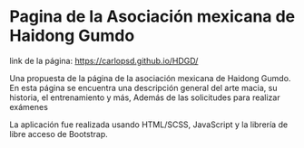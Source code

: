 # Pagina de la Asociación mexicana de Haidong Gumdo

link de la página: https://carlopsd.github.io/HDGD/

Una propuesta de la página de la asociación mexicana de Haidong Gumdo.
En esta página se encuentra una descripción general del arte macia, su historia, el entrenamiento y más, Además de las solicitudes para realizar exámenes

La aplicación fue realizada usando HTML/SCSS, JavaScript y la librería de libre acceso de Bootstrap.
